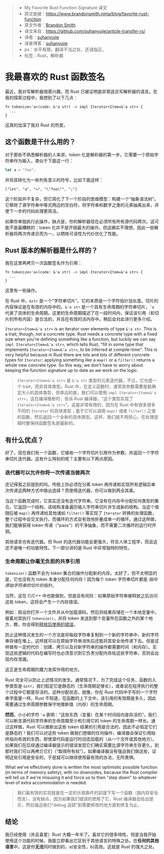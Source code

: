 >* My Favorite Rust Function Signature 译文
>* 原文链接：https://www.brandonsmith.ninja/blog/favorite-rust-function
>* 原文作者：[Brandon Smith](https://github.com/brundonsmith)
>* 译文来自：https://github.com/suhanyujie/article-transfer-rs/
>* 译者：[suhanyujie](https://github.com/suhanyujie)
>* 译者博客：[suhanyujie](https://ishenghuo.cnblogs.com/)
>* ps：水平有限，翻译不当之处，还请指正。
>* 标签：Rust，解析器

# 我最喜欢的 Rust 函数签名
最近，我对写解析器很感兴趣，而 Rust 已被证明是非常适合写解析器的语言。在我的探索过程中，我想到了以下几点：

```
fn tokenize<'a>(code: &'a str) -> impl Iterator<Item=&'a str> {
  ...
}
```

这真的加深了我对 Rust 的热爱。

## 这个函数是干什么用的？

对于那些不熟悉解析器的人来讲，token 化是解析器的第一步。它需要一个原始字符串作为输入，类似于下面这一行：

```rust
let a = "foo";
```

并将其转化为一些列有意义的符号，比如下面这样：

```
["let", "a", "=", "\"foo\"", ";"]
```

这个阶段并不复杂，但它简化了下一个阶段的思维模型：构建一个“抽象语法树”。它移除了源字符串中等式两边的空白符，将字符串和数字之类的元素抽离出来，并使下一步的代码处理更简洁。

如果你单独执行此操作，缺点是，你的解析器现在必须所有所有源代码两次。这可能不是最糟糕的：token 化并不是开销最大的操作。但这确实不理想，因此一些解析器将两次传递合而为一，以牺牲可读性为代价优化了性能。

## Rust 版本的解析器是什么样的？

我在这里再拷贝一次函数签名作为引用：

```
fn tokenize<'a>(code: &'a str) -> impl Iterator<Item=&'a str> {
  ...
}
```

这里有一些操作。

在 Rust 中，`&str` 是一个“字符串切片”。它的本质是一个字符指针加长度。切片的内容保证是在有效的内存中的。`&'a str` 是一个具有生命周期的字符串切片。`'a` 代表了具体的生命周期。这里的生命周期描述了在一段时间内，保证该引用（和切片的所有内容）是合法的，并且在有效的活内存中。稍后会对此进行更多介绍。

`Iterator<Item=&'a str>` is an iterator over elements of type `&'a str`. This is a trait, though, not a concrete type. Rust needs a concrete type with a fixed size when you're defining something like a function, but luckily we can say `impl Iterator<Item=&'a str>`, which tells Rust, "fill in some type that implements `Iterator<Item=&'a str>`, to be inferred at compile-time". This is very helpful because in Rust there are lots and lots of different concrete types for `Iterator`; applying something like a `map()` or a `filter()` returns a whole new concrete type. So this way, we don't have to worry about keeping the function signature up to date as we work on the logic.
>`Iterator<Item=&'a str>` 是 `&'a str` 类型的元素迭代器。不过，它也是一个 trait，而非具体类型。Rust 中，在定义函数时，通常其参数需要是能确定大小的具体类型，但幸运的是，我们可以使用 `impl Iterator<Item=&'a str>`，这在编译推断时，告诉 Rust 编译器，“这个类型实现了 `Iterator<Item=&'a str>`”。这是非常有用的，因为在 Rust 中有很多很多不同的 `Iterator` 的具体类型；基于它可以调用 `map()` 或者 `filter()` 之类的函数，然后返回一个全新的具体类型。这样，我们就不用担心，在处理逻辑时要保持函数签名是最新的。

## 有什么优点？
好了，现在我们有一个函数，它接收一个字符切片引用作为参数，并返回一个字符串切片迭代器。这有什么特别的呢？主要有以下两点原因。

### 迭代器可以允许你将一次传递当做两次

还记得我之前提到的吗，传统上你必须在分离 token 再传递和实现所有逻辑后单次传递这两种方式中做出选择？而使用迭代器，你可以做到两全其美。

当这个函数完成时，它其实还没有迭代字符串。它没有在内存中分配任何类型的集合。它返回一个结构，该结构准备遍历输入字符串切片并生成新的结构。当这个值随后被 `map()` 再传递给其他诸如 `filter()` 等实现了 `Iterator` 转换的处理函数，整个过程中会交叉执行，而循环的方式会有效地折叠成单一的循环。通过这样做，我们能够获得 token 传递（"pass"）的干净抽象，而不需要二次循环的运行时开销。

其他语言也有迭代器。但 Rust 的迭代器功能会更强大，符合人体工程学，而且这还不是唯一的功能特性。下一部分讲的是 Rust 中非常独特的特性。

### 生命周期让你毫无负担的共享引用
`tokenize()` 函数不会为 token 集合的操作分配新的内存。太好了，但不太明显的是，它也没有为 token 本身分配任何内存！因为每个 token 字符串切片都是 _指向原始字符串的切片的指针_。

当然，这在 C/C++ 中也能做到，但是会有风险：如果原始字符串被释放之后访问这些 token，这将会产生一个内存错误。

例如：假设你打开一个文件并从中加载源码，然后将结果存储在一个本地变量中。接着对其执行 `tokenize()`，并将 token 发送到那个变量所在函数之外的某个地方，瞧，你会得到[释放后使用的错误](https://en.wikipedia.org/wiki/Dangling_pointer)。

防止这种情况发生的一个方法是将每段字符串复制到一个新的字符串中，新的字符串存储在堆上，这样就可以在原始字符串消失后还能将其安全地传递下去。但是这样做有一定的代价：创建、拷贝以及对新字符串的操作都需要时间（和内存）。实现这些逻辑的代码在编写时也必须意识到它负责分配内存给这些字符串，否则会出现内存泄漏。

这正是生命周期的魔力发挥作用的地方。

Rust 完全可以防止上述情况的发生。通常情况下，为了完成这个任务，函数的入参类型是 `&str`，我们假定它是静态的（生命周期足够长），或者说在程序执行的整个过程中它都是存活的。这种分配状态，就像，你在 Rust 代码中手写的一个字符串字面量一样。Rust 不知道，在函数的上下文中，该引用的有效期是多久，因此需要通过生命周期参数保守地推断值（内存）的生命周期。

**然而**，小小的字符 `'a` 表明：“这些东西（变量）在某个时间段内是存活的”。我们可以断言源代码字符串的生命周期至少和引用它的 token 的生命周期一样长。通过这样做，Rust 可以推断出这些 token 结果的引用是合法的，因此不必假定它们是静态的！我们可以对这些 token 做我们想做的任何操作，编译器会保证引用始终指向有效的东西，即使源代码是运行时动态加载的（从一个文件或其他地方）。如果我们在后续通过编译器提示的错误发现它们确实需要比源字符串生存更久，到那时我们可以再拷贝它们（“取得所有权”）。如果编译器没有强迫我们做这些，证明这些引用是安全的，于是就可以继续使用最有效的办法，无所畏惧。

What we've effectively done is written the most optimistic possible function (in terms of memory safety), with no downsides, because the Rust compiler will tell us if we're misusing it and force us to then "step down" to whatever level of extra accommodation is needed.
>我们最有效的实现就是在一定的乐观条件的前提下写一个函数（就内存安全而言），没有缺点，因为如果我们错误的使用了它，Rust 编译器会给出提示，然后强迫我们“debug 追踪”到需要修改的地方直到修复为止。

## 结论 

我已经使用（并且喜爱）Rust 大概一年半了。喜欢它的很多特性，但是当我开始使用这个功能的时候，我能立即看出它区别于其他语言的特殊之处。在**任何的其他语言**中，这是你**无法**同时做到的，a)安全性，b)高效。这就是 Rust 的强大之处。
